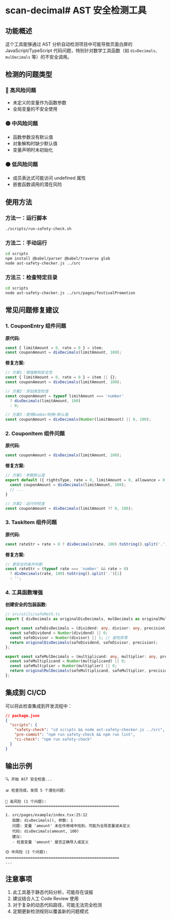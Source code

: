 # scan-decimal# AST 安全检测工具

## 功能概述

这个工具能够通过 AST 分析自动检测项目中可能导致页面白屏的 JavaScript/TypeScript 代码问题，特别针对数学工具函数（如 `divDecimals`、`mulDecimals` 等）的不安全调用。

## 检测的问题类型

### 🔴 高风险问题
- 未定义的变量作为函数参数
- 全局变量的不安全使用

### 🟡 中风险问题
- 函数参数没有默认值
- 对象解构时缺少默认值
- 变量声明时未初始化

### 🟠 低风险问题
- 成员表达式可能访问 undefined 属性
- 嵌套函数调用的潜在风险

## 使用方法

### 方法一：运行脚本
```bash
./scripts/run-safety-check.sh
```

### 方法二：手动运行
```bash
cd scripts
npm install @babel/parser @babel/traverse glob
node ast-safety-checker.js ../src
```

### 方法三：检查特定目录
```bash
cd scripts
node ast-safety-checker.js ../src/pages/festivalPromotion
```

## 常见问题修复建议

### 1. CouponEntry 组件问题
**原代码:**
```typescript
const { limitAmount = 0, rate = 0 } = item;
const couponAmount = divDecimals(limitAmount, 100);
```

**修复方案:**
```typescript
// 方案1：增强解构安全性
const { limitAmount = 0, rate = 0 } = item || {};
const couponAmount = divDecimals(limitAmount, 100);

// 方案2：添加类型检查
const couponAmount = typeof limitAmount === 'number'
  ? divDecimals(limitAmount, 100)
  : 0;

// 方案3：使用Number转换+默认值
const couponAmount = divDecimals(Number(limitAmount) || 0, 100);
```

### 2. CouponItem 组件问题
**原代码:**
```typescript
const couponAmount = divDecimals(limitAmount, 100);
```

**修复方案:**
```typescript
// 方案1：参数默认值
export default ({ rightsType, rate = 0, limitAmount = 0, allowance = 0 }: FesRight) => {
  const couponAmount = divDecimals(limitAmount, 100);
  // ...
}

// 方案2：运行时检查
const couponAmount = divDecimals(limitAmount ?? 0, 100);
```

### 3. TaskItem 组件问题
**原代码:**
```typescript
const rateStr = rate > 0 ? divDecimals(rate, 100).toString().split('.')[1] : '';
```

**修复方案:**
```typescript
// 更安全的条件判断
const rateStr = (typeof rate === 'number' && rate > 0)
  ? divDecimals(rate, 100).toString().split('.')[1]
  : '';
```

### 4. 工具函数增强
**创建安全的包装函数:**
```typescript
// src/utils/safeMath.ts
import { divDecimals as originalDivDecimals, mulDecimals as originalMulDecimals } from '@utiljs/math';

export const safeDivDecimals = (dividend: any, divisor: any, precision?: number) => {
  const safeDividend = Number(dividend) || 0;
  const safeDivisor = Number(divisor) || 1; // 避免除零
  return originalDivDecimals(safeDividend, safeDivisor, precision);
};

export const safeMulDecimals = (multiplicand: any, multiplier: any, precision?: number) => {
  const safeMultiplicand = Number(multiplicand) || 0;
  const safeMultiplier = Number(multiplier) || 0;
  return originalMulDecimals(safeMultiplicand, safeMultiplier, precision);
};
```

## 集成到 CI/CD

可以将此检查集成到开发流程中：

```json
// package.json
{
  "scripts": {
    "safety-check": "cd scripts && node ast-safety-checker.js ../src",
    "pre-commit": "npm run safety-check && npm run lint",
    "ci-check": "npm run safety-check"
  }
}
```

## 输出示例

```
🔍 开始 AST 安全检查...

📊 检查完成，发现 5 个潜在问题:

🔴 高风险 (1 个问题):
==================================================

1. src/pages/example/index.tsx:25:12
   函数: divDecimals(), 参数: 1
   问题: 变量 'amount' 未在作用域中找到，可能为全局变量或未定义
   代码: divDecimals(amount, 100)
   建议:
   - 检查变量 'amount' 是否正确导入或定义

🟡 中风险 (2 个问题):
==================================================
...
```

## 注意事项

1. 此工具基于静态代码分析，可能存在误报
2. 建议结合人工 Code Review 使用
3. 对于复杂的动态代码路径，可能无法完全检测
4. 定期更新检测规则以覆盖新的问题模式
